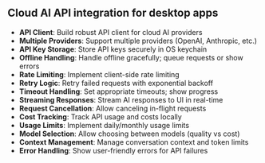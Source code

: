 ## Cloud AI API integration for desktop apps

- **API Client**: Build robust API client for cloud AI providers
- **Multiple Providers**: Support multiple providers (OpenAI, Anthropic, etc.)
- **API Key Storage**: Store API keys securely in OS keychain
- **Offline Handling**: Handle offline gracefully; queue requests or show errors
- **Rate Limiting**: Implement client-side rate limiting
- **Retry Logic**: Retry failed requests with exponential backoff
- **Timeout Handling**: Set appropriate timeouts; show progress
- **Streaming Responses**: Stream AI responses to UI in real-time
- **Request Cancellation**: Allow canceling in-flight requests
- **Cost Tracking**: Track API usage and costs locally
- **Usage Limits**: Implement daily/monthly usage limits
- **Model Selection**: Allow choosing between models (quality vs cost)
- **Context Management**: Manage conversation context and token limits
- **Error Handling**: Show user-friendly errors for API failures
